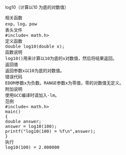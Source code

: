 log10（计算以10 为底的对数值）
<pre>相关函数
exp，log，pow
表头文件
#include< math.h>
定义函数
double log10(double x);
函数说明
log10()用来计算以10为底的x对数值，然后将结果返回。
返回值
返回参数x以10为底的对数值。
错误代码
EDOM参数x为负数。RANGE参数x为零值，零的对数值无定义。
附加说明
使用GCC编译时请加入-lm。
范例
#include< math.h>
main()
{
double answer;
answer = log10(100);
printf("log10(100) = %f\n",answer);
}
执行
log10(100) = 2.000000</pre>